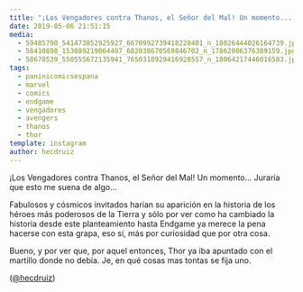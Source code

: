 ```yaml
---
title: "¡Los Vengadores contra Thanos, el Señor del Mal! Un momento... Juraría que esto me suena de algo"
date: 2019-05-06 21:51:15
media: 
  - 59485790_541473852925927_6670992739418228401_n_18026444026164739.jpg
  - 58410898_153089219064407_682038670569846702_n_17862006376389159.jpg
  - 58670539_550555672135941_7650318929416928557_n_18064217446016583.jpg
tags: 
  - paninicomicsespana
  - marvel
  - comics
  - endgame
  - vengadores
  - avengers
  - thanos
  - thor
template: instagram
author: hecdruiz
---
```


¡Los Vengadores contra Thanos, el Señor del Mal! Un momento... Juraría que esto me suena de algo...


Fabulosos y cósmicos invitados harían su aparición en la historia de los héroes más poderosos de la Tierra y sólo por ver como ha cambiado la historia desde este planteamiento hasta Endgame ya merece la pena hacerse con esta grapa, eso sí, más por curiosidad que por otra cosa.


Bueno, y por ver que, por aquel entonces, Thor ya iba apuntado con el martillo donde no debía. Je, en qué cosas mas tontas se fija uno.


([@hecdruiz](https://instagram.com/hecdruiz))
